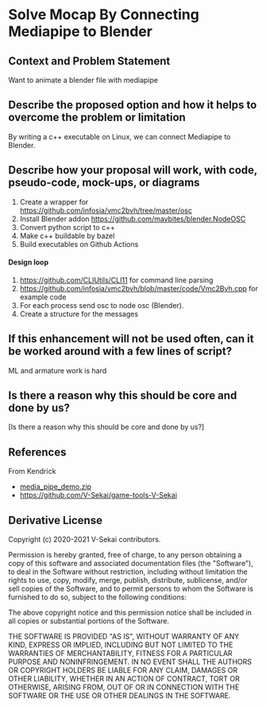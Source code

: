 # Solve Mocap By Connecting Mediapipe to Blender

## Context and Problem Statement

Want to animate a blender file with mediapipe

## Describe the proposed option and how it helps to overcome the problem or limitation

By writing a c++ executable on Linux, we can connect Mediapipe to Blender.

## Describe how your proposal will work, with code, pseudo-code, mock-ups, or diagrams

1. Create a wrapper for https://github.com/infosia/vmc2bvh/tree/master/osc
2. Install Blender addon https://github.com/maybites/blender.NodeOSC
3. Convert python script to c++
4. Make c++ buildable by bazel
5. Build executables on Github Actions

#### Design loop

1. https://github.com/CLIUtils/CLI11 for command line parsing
2. https://github.com/infosia/vmc2bvh/blob/master/code/Vmc2Bvh.cpp for example code
3. For each process send osc to node osc (Blender).
4. Create a structure for the messages

## If this enhancement will not be used often, can it be worked around with a few lines of script?

ML and armature work is hard

## Is there a reason why this should be core and done by us?

[Is there a reason why this should be core and done by us?]

## References <!-- optional -->

From Kendrick

* [media_pipe_demo.zip](https://github.com/V-Sekai/v-sekai-proposals/files/6972400/media_pipe_demo.zip)
* https://github.com/V-Sekai/game-tools-V-Sekai

## Derivative License

Copyright (c) 2020-2021 V-Sekai contributors.

Permission is hereby granted, free of charge, to any person obtaining a copy
of this software and associated documentation files (the "Software"), to deal
in the Software without restriction, including without limitation the rights
to use, copy, modify, merge, publish, distribute, sublicense, and/or sell
copies of the Software, and to permit persons to whom the Software is
furnished to do so, subject to the following conditions:

The above copyright notice and this permission notice shall be included in all
copies or substantial portions of the Software.

THE SOFTWARE IS PROVIDED "AS IS", WITHOUT WARRANTY OF ANY KIND, EXPRESS OR
IMPLIED, INCLUDING BUT NOT LIMITED TO THE WARRANTIES OF MERCHANTABILITY,
FITNESS FOR A PARTICULAR PURPOSE AND NONINFRINGEMENT. IN NO EVENT SHALL THE
AUTHORS OR COPYRIGHT HOLDERS BE LIABLE FOR ANY CLAIM, DAMAGES OR OTHER
LIABILITY, WHETHER IN AN ACTION OF CONTRACT, TORT OR OTHERWISE, ARISING FROM,
OUT OF OR IN CONNECTION WITH THE SOFTWARE OR THE USE OR OTHER DEALINGS IN THE
SOFTWARE.
